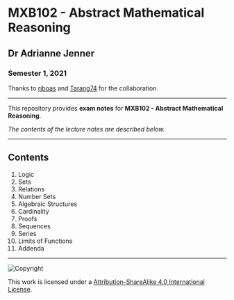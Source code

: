 # MXB102 - Abstract Mathematical Reasoning

## Dr Adrianne Jenner

### Semester 1, 2021

Thanks to [rjboas](https://github.com/rjboas) and [Tarang74](https://github.com/Tarang74) for the collaboration.

---

This repository provides **exam notes** for **MXB102 - Abstract Mathematical Reasoning**.

*The contents of the lecture notes are described below.*

---

## Contents

1. Logic
2. Sets
3. Relations
4. Number Sets
5. Algebraic Structures
6. Cardinality
7. Proofs
8. Sequences
9. Series
10. Limits of Functions
11. Addenda

---

![Copyright](https://licensebuttons.net/l/by/4.0/88x31.png)

This work is licensed under a [Attribution-ShareAlike 4.0 International License](http://creativecommons.org/licenses/by/4.0/).
